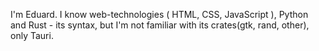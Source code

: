 I'm Eduard. I know web-technologies ( HTML, CSS, JavaScript ), Python and
Rust - its syntax, but I'm not familiar with its crates(gtk, rand, other), only Tauri.
